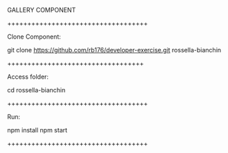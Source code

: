 GALLERY COMPONENT

+++++++++++++++++++++++++++++++++++

Clone Component:

git clone https://github.com/rb176/developer-exercise.git rossella-bianchin

++++++++++++++++++++++++++++++++++

Access folder:

cd rossella-bianchin

+++++++++++++++++++++++++++++++++++

Run:

npm install
npm start

+++++++++++++++++++++++++++++++++++
